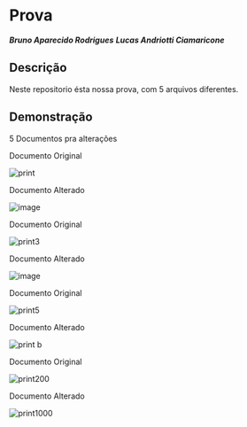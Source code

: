 # Prova 

***Bruno Aparecido Rodrigues***
***Lucas Andriotti Ciamaricone***

## Descrição

Neste repositorio ésta nossa prova, com 5 arquivos diferentes.

## Demonstração 

5 Documentos pra alterações 

Documento Original

![print](https://github.com/brunoroddrigues/Prova-Bruno-Lucas/assets/142831593/0de38917-fe1f-4dcd-bb0c-97691f78c157)

Documento Alterado

![image](https://github.com/brunoroddrigues/Prova-Bruno-Lucas/assets/142831593/cd7bc9ff-bcd2-4510-8259-9349267c184b)


Documento Original

![print3](https://github.com/brunoroddrigues/Prova-Bruno-Lucas/assets/142831593/e657c73d-f776-42f3-b4b4-ffb6f638d00d)


Documento Alterado


![image](https://github.com/brunoroddrigues/Prova-Bruno-Lucas/assets/142831593/d1cc0eaf-195f-4e45-893d-08ad254970d4)



Documento Original

![print5](https://github.com/brunoroddrigues/Prova-Bruno-Lucas/assets/142831593/76994899-2dfb-4ba6-a2d1-db7c630f6a6d)



Documento Alterado

![print b](https://github.com/brunoroddrigues/Prova-Bruno-Lucas/assets/142831593/0aff08e8-7d63-4592-9262-f07c45feb6b9)


Documento Original 

![print200](https://github.com/brunoroddrigues/Prova-Bruno-Lucas/assets/142831593/8dea6145-69ef-4b77-aca0-000f5b04d6a2)

Documento Alterado 

![print1000](https://github.com/brunoroddrigues/Prova-Bruno-Lucas/assets/142831593/91237465-7b8d-458b-9d26-82df99e6c271)


